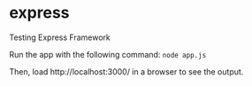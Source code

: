 # express
Testing Express Framework

Run the app with the following command: `node app.js`

Then, load http://localhost:3000/ in a browser to see the output.
